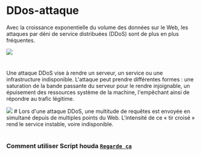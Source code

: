 # DDos-attaque
Avec la croissance exponentielle du volume des données sur le Web, les attaques par déni de service distribuées (DDoS) sont de plus en plus fréquentes.

<img src="https://www.ovh.com/tn/files/IlluQuestceQue_0.png">

#
Une attaque DDoS vise à rendre un serveur, un service ou une infrastructure indisponible. L'attaque peut prendre différentes formes : une saturation de la bande passante du serveur pour le rendre injoignable, un épuisement des ressources système de la machine, l'empêchant ainsi de répondre au trafic légitime.

<img src="https://www.ovh.com/tn/files/IlluZombie.png">
#
Lors d'une attaque DDoS, une multitude de requêtes est envoyée en simultané depuis de multiples points du Web. L'intensité de ce « tir croisé » rend le service instable, voire indisponible.



#
### Comment utiliser Script houda [`Regarde ça`](http://www.youtube.com/watch?v=HVbRUsiX2EPo)
